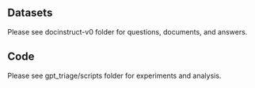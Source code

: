 
## Datasets
Please see docinstruct-v0 folder for questions, documents, and answers.

## Code
Please see gpt_triage/scripts folder for experiments and analysis.
